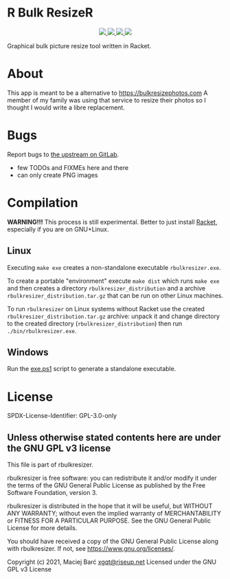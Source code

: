 # R Bulk ResizeR

<p align="center">
    <a href="https://gitlab.com/xgqt/rbulkresizer/pipelines">
        <img src="https://gitlab.com/xgqt/rbulkresizer/badges/master/pipeline.svg">
    </a>
    <a href="https://github.com/xgqt/rbulkresizer/actions/workflows/ci.yml">
        <img src="https://github.com/xgqt/rbulkresizer/actions/workflows/ci.yml/badge.svg">
    </a>
    <a href="https://gitlab.com/xgqt/rbulkresizer/commits/master.atom">
        <img src="https://img.shields.io/badge/feed-atom-orange.svg">
    </a>
    <a href="./LICENSE">
        <img src="https://img.shields.io/badge/license-GPLv3-blue.svg">
    </a>
</p>

Graphical bulk picture resize tool written in Racket.


# About

This app is meant to be a alternative to https://bulkresizephotos.com
A member of my family was using that service to resize their photos
so I thought I would write a libre replacement.


# Bugs

Report bugs to [the upstream on GitLab](https://gitlab.com/xgqt/rbulkresizer).

- few TODOs and FIXMEs here and there
- can only create PNG images


# Compilation

**WARNING!!!** This process is still experimental.
Better to just install [Racket](https://racket-lang.org/download/), especially if you are on GNU+Linux.


## Linux

Executing `make exe` creates a non-standalone executable `rbulkresizer.exe`.

To create a portable "environment" execute `make dist` which runs `make exe`
and then creates a directory `rbulkresizer_distribution` and a archive
`rbulkresizer_distribution.tar.gz` that can be run on other Linux machines.

To run `rbulkresizer` on Linux systems without Racket use the created
`rbulkresizer_distribution.tar.gz` archive: unpack it and change directory
to the created directory (`rbulkresizer_distribution`) then run `./bin/rbulkresizer.exe`.


## Windows

Run the [exe.ps1](./exe.ps1) script to generate a standalone executable.


# License

SPDX-License-Identifier: GPL-3.0-only

## Unless otherwise stated contents here are under the GNU GPL v3 license

This file is part of rbulkresizer.

rbulkresizer is free software: you can redistribute it and/or modify
it under the terms of the GNU General Public License as published by
the Free Software Foundation, version 3.

rbulkresizer is distributed in the hope that it will be useful,
but WITHOUT ANY WARRANTY; without even the implied warranty of
MERCHANTABILITY or FITNESS FOR A PARTICULAR PURPOSE.  See the
GNU General Public License for more details.

You should have received a copy of the GNU General Public License
along with rbulkresizer.  If not, see <https://www.gnu.org/licenses/>.

Copyright (c) 2021, Maciej Barć <xgqt@riseup.net>
Licensed under the GNU GPL v3 License
